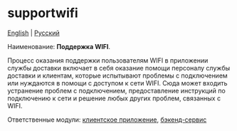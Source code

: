 # supportwifi

[English](supportwifi.md) | [Русский](supportwifi.ru.md)

Наименование: **Поддержка WIFI**.

Процесс оказания поддержки пользователям WIFI в приложении службы доставки включает в себя оказание помощи персоналу службы доставки и клиентам, которые испытывают проблемы с подключением или нуждаются в помощи с доступом к сети WIFI. Сюда может входить устранение проблем с подключением, предоставление инструкций по подключению к сети и решение любых других проблем, связанных с WIFI.

Ответственные модули: [клиентское приложение](../../frontend/techsupportclient.ru.md), [бэкенд-сервис](../../backend/techsupportbackend.ru.md)
